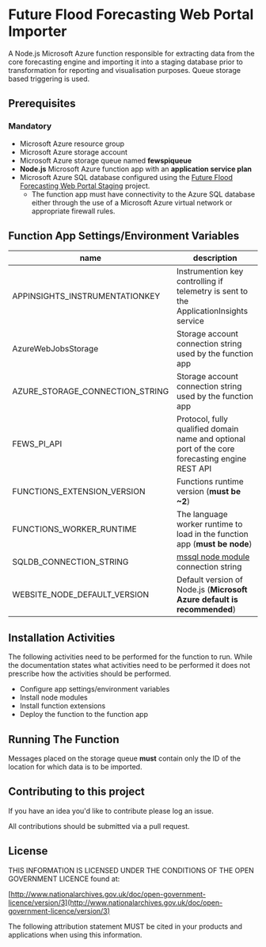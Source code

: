 # Future Flood Forecasting Web Portal Importer

A Node.js Microsoft Azure function responsible for extracting data from the core forecasting engine and importing it into a staging database prior to
transformation for reporting and visualisation purposes. Queue storage based triggering is used.

## Prerequisites

### Mandatory

* Microsoft Azure resource group
* Microsoft Azure storage account
* Microsoft Azure storage queue named **fewspiqueue**
* **Node.js** Microsoft Azure function app with an **application service plan**
* Microsoft Azure SQL database configured using the [Future Flood Forecasting Web Portal Staging](https://github.com/DEFRA/future-flood-forecasting-web-portal-staging) project.
  * The function app must have connectivity to the Azure SQL database either through the use of a Microsoft Azure virtual network or
    appropriate firewall rules.

## Function App Settings/Environment Variables

| name                            | description                                                                                             |
|---------------------------------|---------------------------------------------------------------------------------------------------------|
| APPINSIGHTS_INSTRUMENTATIONKEY  | Instrumention key controlling if telemetry is sent to the ApplicationInsights service                   |
| AzureWebJobsStorage             | Storage account connection string used by the function app                                              |
| AZURE_STORAGE_CONNECTION_STRING | Storage account connection string used by the function app                                              |
| FEWS_PI_API                     | Protocol, fully qualified domain name and optional port of the core forecasting engine REST API         |
| FUNCTIONS_EXTENSION_VERSION     | Functions runtime version (**must be ~2**)                                                              |
| FUNCTIONS_WORKER_RUNTIME        | The language worker runtime to load in the function app (**must be node**)                              |
| SQLDB_CONNECTION_STRING         | [mssql node module](https://www.npmjs.com/package/mssql) connection string                              |
| WEBSITE_NODE_DEFAULT_VERSION    | Default version of Node.js (**Microsoft Azure default is recommended**)                                 |

## Installation Activities

The following activities need to be performed for the function to run. While the documentation states what activities need to be performed it
does not prescribe how the activities should be performed.

* Configure app settings/environment variables
* Install node modules
* Install function extensions
* Deploy the function to the function app

## Running The Function

Messages placed on the storage queue **must** contain only the ID of the location for which data is to be imported.

## Contributing to this project

If you have an idea you'd like to contribute please log an issue.

All contributions should be submitted via a pull request.

## License

THIS INFORMATION IS LICENSED UNDER THE CONDITIONS OF THE OPEN GOVERNMENT LICENCE found at:

[http://www.nationalarchives.gov.uk/doc/open-government-licence/version/3](http://www.nationalarchives.gov.uk/doc/open-government-licence/version/3)

The following attribution statement MUST be cited in your products and applications when using this information.
